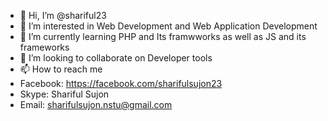 - 👋 Hi, I’m @shariful23
- 👀 I’m interested in Web Development and Web Application Development
- 🌱 I’m currently learning PHP and Its framwworks as well as JS and its frameworks
- 💞️ I’m looking to collaborate on Developer tools
- 📫 How to reach me 
- Facebook: https://facebook.com/sharifulsujon23
- Skype: Shariful Sujon
- Email: sharifulsujon.nstu@gmail.com
